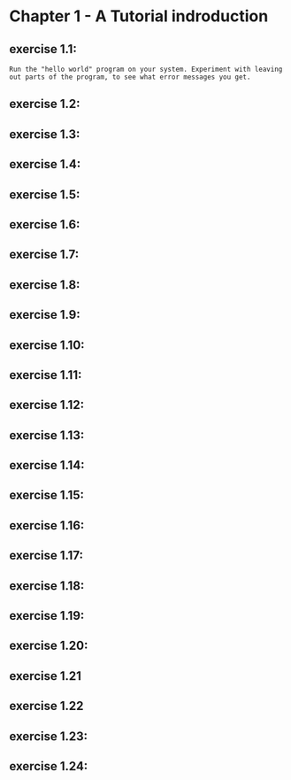 # Chapter 1 - A Tutorial indroduction
## exercise 1.1:
    Run the "hello world" program on your system. Experiment with leaving out parts of the program, to see what error messages you get.
## exercise 1.2:
## exercise 1.3:
## exercise 1.4:
## exercise 1.5:
## exercise 1.6:
## exercise 1.7:
## exercise 1.8:
## exercise 1.9:
## exercise 1.10:
## exercise 1.11:
## exercise 1.12:
## exercise 1.13:
## exercise 1.14:
## exercise 1.15:
## exercise 1.16:
## exercise 1.17:
## exercise 1.18:
## exercise 1.19:
## exercise 1.20:
## exercise 1.21
## exercise 1.22
## exercise 1.23:
## exercise 1.24:
